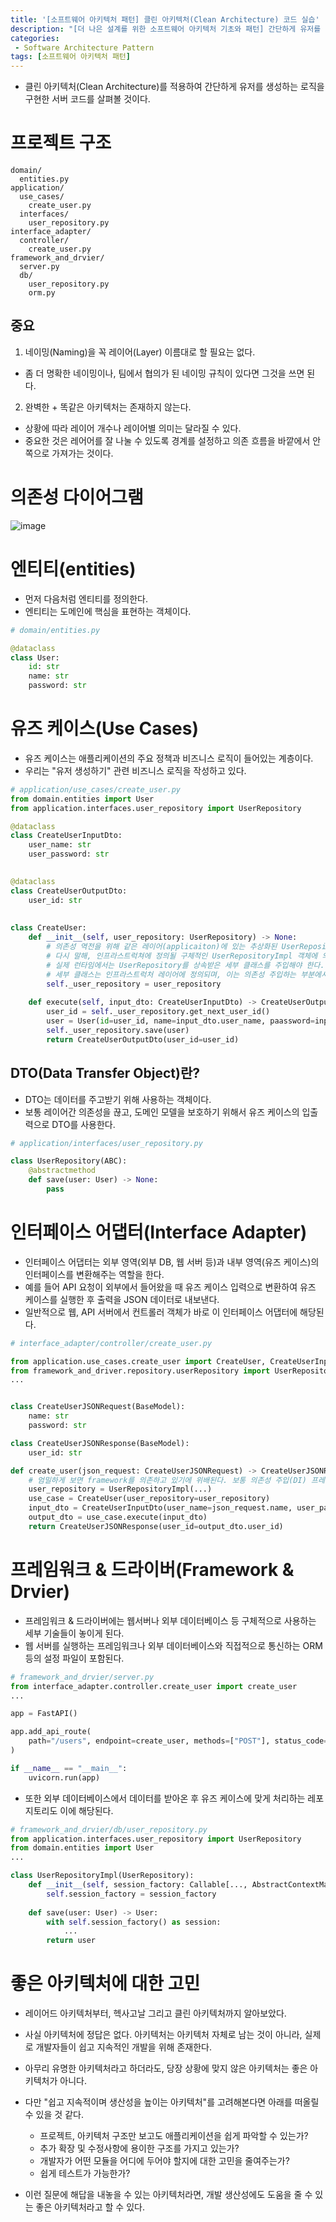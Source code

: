 ```yaml
---
title: '[소프트웨어 아키텍처 패턴] 클린 아키텍처(Clean Architecture) 코드 실습'
description: "[더 나은 설계를 위한 소프트웨어 아키텍처 기초와 패턴] 간단하게 유저를 생성하는 로직을 구현한 서버 코드로 알아보는 클린 아키텍처"
categories:
 - Software Architecture Pattern
tags: [소프트웨어 아키텍처 패턴]
---
```


- 클린 아키텍처(Clean Architecture)를 적용하여 간단하게 유저를 생성하는 로직을 구현한 서버 코드를 살펴볼 것이다.

# 프로젝트 구조

```
domain/
  entities.py
application/
  use_cases/
    create_user.py
  interfaces/
    user_repository.py
interface_adapter/
  controller/
    create_user.py
framework_and_drvier/
  server.py
  db/
    user_repository.py
    orm.py 
```

## 중요
1. 네이밍(Naming)을 꼭 레이어(Layer) 이름대로 할 필요는 없다.
  - 좀 더 명확한 네이밍이나, 팀에서 협의가 된 네이밍 규칙이 있다면 그것을 쓰면 된다.
2. 완벽한 + 똑같은 아키텍처는 존재하지 않는다.
  - 상황에 따라 레이어 개수나 레이어별 의미는 달라질 수 있다.
  - 중요한 것은 레어어를 잘 나눌 수 있도록 경계를 설정하고 의존 흐름을 바깥에서 안쪽으로 가져가는 것이다.

# 의존성 다이어그램

![image](https://user-images.githubusercontent.com/79494088/175450729-e5efc8bb-0a11-4212-9492-87a7399f095b.png)

# 엔티티(entities)
- 먼저 다음처럼 엔티티를 정의한다.
- 엔티티는 도메인에 핵심을 표현하는 객체이다.

```py
# domain/entities.py

@dataclass
class User:
    id: str
    name: str
    password: str
```

# 유즈 케이스(Use Cases)
- 유즈 케이스는 애플리케이션의 주요 정책과 비즈니스 로직이 들어있는 계층이다. 
- 우리는 "유저 생성하기" 관련 비즈니스 로직을 작성하고 있다.

```py
# application/use_cases/create_user.py
from domain.entities import User
from application.interfaces.user_repository import UserRepository

@dataclass
class CreateUserInputDto:
    user_name: str
    user_password: str

        
@dataclass
class CreateUserOutputDto:
    user_id: str
        
        
class CreateUser:
    def __init__(self, user_repository: UserRepository) -> None:
        # 의존성 역전을 위해 같은 레이어(applicaiton)에 있는 추상화된 UserRepository에 의존한다.
        # 다시 말해, 인프라스트럭쳐에 정의될 구체적인 UserRepositoryImpl 객체에 의존하지 않는다.
        # 실제 런타임에서는 UserRepository를 상속받은 세부 클래스를 주입해야 한다.
        # 세부 클래스는 인프라스트럭처 레이어에 정의되며, 이는 의존성 주입하는 부분에서 주입된다.
        self._user_repository = user_repository
    
    def execute(self, input_dto: CreateUserInputDto) -> CreateUserOutputDto:
        user_id = self._user_repository.get_next_user_id()
        user = User(id=user_id, name=input_dto.user_name, paassword=input_dto.user_password)
        self._user_repository.save(user)
        return CreateUserOutputDto(user_id=user_id)
```
## DTO(Data Transfer Object)란?
- DTO는 데이터를 주고받기 위해 사용하는 객체이다.
- 보통 레이어간 의존성을 끊고, 도메인 모델을 보호하기 위해서 유즈 케이스의 입출력으로 DTO를 사용한다.

```py
# application/interfaces/user_repository.py

class UserRepository(ABC):
    @abstractmethod
    def save(user: User) -> None:
        pass
```

# 인터페이스 어댑터(Interface Adapter)
- 인터페이스 어댑터는 외부 영역(외부 DB, 웹 서버 등)과 내부 영역(유즈 케이스)의 인터페이스를 변환해주는 역할을 한다.
- 예를 들어 API 요청이 외부에서 들어왔을 때 유즈 케이스 입력으로 변환하여 유즈 케이스를 실행한 후 출력을 JSON 데이터로 내보낸다.
- 일반적으로 웹, API 서버에서 컨트롤러 객체가 바로 이 인터페이스 어댑터에 해당된다.

```py
# interface_adapter/controller/create_user.py

from application.use_cases.create_user import CreateUser, CreateUserInputDto
from framework_and_driver.repository.userRepository import UserRepositoryImpl
...


class CreateUserJSONRequest(BaseModel):
    name: str
    password: str

class CreateUserJSONResponse(BaseModel):
    user_id: str

def create_user(json_request: CreateUserJSONRequest) -> CreateUserJSONResponse:
    # 엄밀하게 보면 framework를 의존하고 있기에 위배된다. 보통 의존성 주입(DI) 프레임워크를 사용하거나 별도의 Factory를 둔다.
    user_repository = UserRepositoryImpl(...)    
    use_case = CreateUser(user_repository=user_repository)
    input_dto = CreateUserInputDto(user_name=json_request.name, user_password=json_request.password)
    output_dto = use_case.execute(input_dto)
    return CreateUserJSONResponse(user_id=output_dto.user_id)
```

# 프레임워크 & 드라이버(Framework & Drvier)
- 프레임워크 & 드라이버에는 웹서버나 외부 데이터베이스 등 구체적으로 사용하는 세부 기술들이 놓이게 된다.
- 웹 서버를 실행하는 프레임워크나 외부 데이터베이스와 직접적으로 통신하는 ORM 등의 설정 파일이 포함된다.

```py
# framework_and_drvier/server.py
from interface_adapter.controller.create_user import create_user
...

app = FastAPI()

app.add_api_route(
    path="/users", endpoint=create_user, methods=["POST"], status_code=201
)

if __name__ == "__main__":
    uvicorn.run(app)
```

- 또한 외부 데이터베이스에서 데이터를 받아온 후 유즈 케이스에 맞게 처리하는 레포지토리도 이에 해당된다.

```py
# framework_and_drvier/db/user_repository.py
from application.interfaces.user_repository import UserRepository
from domain.entities import User
...

class UserRepositoryImpl(UserRepository): 
    def __init__(self, session_factory: Callable[..., AbstractContextManager[Session]]) -> None:
        self.session_factory = session_factory 
        
    def save(user: User) -> User:
        with self.session_factory() as session:
            ...
        return user
```

# 좋은 아키텍처에 대한 고민
- 레이어드 아키텍처부터, 헥사고날 그리고 클린 아키텍처까지 알아보았다.
- 사실 아키텍처에 정답은 없다. 아키텍처는 아키텍처 자체로 남는 것이 아니라, 실제로 개발자들이 쉽고 지속적인 개발을 위해 존재한다.
- 아무리 유명한 아키텍처라고 하더라도, 당장 상황에 맞지 않은 아키텍처는 좋은 아키텍처가 아니다.

- 다만 "쉽고 지속적이며 생산성을 높이는 아키텍처"를 고려해본다면 아래를 떠올릴 수 있을 것 같다.
  - 프로젝트, 아키텍처 구조만 보고도 애플리케이션을 쉽게 파악할 수 있는가?
  - 추가 확장 및 수정사항에 용이한 구조를 가지고 있는가?
  - 개발자가 어떤 모듈을 어디에 두어야 할지에 대한 고민을 줄여주는가?
  - 쉽게 테스트가 가능한가?
- 이런 질문에 해답을 내놓을 수 있는 아키텍처라면, 개발 생산성에도 도움을 줄 수 있는 좋은 아키텍처라고 할 수 있다.